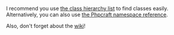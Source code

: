 I recommend you use [the class hierarchy list](https://phpcraft.de/docs/inherits.html) to find classes easily. Alternatively, you can also use [the Phpcraft namespace reference](https://phpcraft.de/docs/namespacePhpcraft.html).

Also, don't forget about the [wiki](https://github.com/timmyrs/Phpcraft/wiki)!
